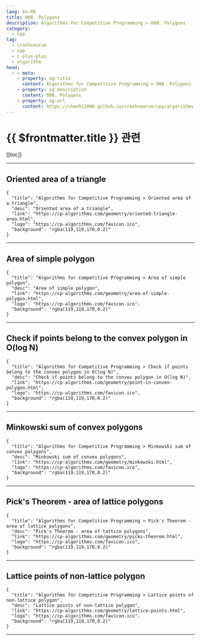 ```yaml
---
lang: ko-KR
title: 08B. Polygons
description: Algorithms for Competitive Programming > 08B. Polygons
category:
  - Cpp
tag: 
  - crashcourse
  - cpp
  - c-plus-plus
  - algorithm
head:
  - - meta:
    - property: og:title
      content: Algorithms for Competitive Programming > 08B. Polygons
    - property: og:description
      content: 08B. Polygons
    - property: og:url
      content: https://chanhi2000.github.io/crashcourse/cpp/algorithms-for-competitive-programming/08-geometry/08B.html
---
```


# {{ $frontmatter.title }} 관련

[[toc]]

---

## Oriented area of a triangle

```component VPCard
{
  "title": "Algorithms for Competitive Programming > Oriented area of a triangle",
  "desc": "Oriented area of a triangle",
  "link": "https://cp-algorithms.com/geometry/oriented-triangle-area.html",
  "logo": "https://cp-algorithms.com/favicon.ico",
  "background": "rgba(119,119,170,0.2)"
}
```

---

## Area of simple polygon

```component VPCard
{
  "title": "Algorithms for Competitive Programming > Area of simple polygon",
  "desc": "Area of simple polygon",
  "link": "https://cp-algorithms.com/geometry/area-of-simple-polygon.html",
  "logo": "https://cp-algorithms.com/favicon.ico",
  "background": "rgba(119,119,170,0.2)"
}
```

---

## Check if points belong to the convex polygon in O(log N)

```component VPCard
{
  "title": "Algorithms for Competitive Programming > Check if points belong to the convex polygon in O(log N)",
  "desc": "Check if points belong to the convex polygon in O(log N)",
  "link": "https://cp-algorithms.com/geometry/point-in-convex-polygon.html",
  "logo": "https://cp-algorithms.com/favicon.ico",
  "background": "rgba(119,119,170,0.2)"
}
```

---

## Minkowski sum of convex polygons

```component VPCard
{
  "title": "Algorithms for Competitive Programming > Minkowski sum of convex polygons",
  "desc": "Minkowski sum of convex polygons",
  "link": "https://cp-algorithms.com/geometry/minkowski.html",
  "logo": "https://cp-algorithms.com/favicon.ico",
  "background": "rgba(119,119,170,0.2)"
}
```

---

## Pick's Theorem - area of lattice polygons

```component VPCard
{
  "title": "Algorithms for Competitive Programming > Pick's Theorem - area of lattice polygons",
  "desc": "Pick's Theorem - area of lattice polygons",
  "link": "https://cp-algorithms.com/geometry/picks-theorem.html",
  "logo": "https://cp-algorithms.com/favicon.ico",
  "background": "rgba(119,119,170,0.2)"
}
```

---

## Lattice points of non-lattice polygon

```component VPCard
{
  "title": "Algorithms for Competitive Programming > Lattice points of non-lattice polygon",
  "desc": "Lattice points of non-lattice polygon",
  "link": "https://cp-algorithms.com/geometry/lattice-points.html",
  "logo": "https://cp-algorithms.com/favicon.ico",
  "background": "rgba(119,119,170,0.2)"
}
```

---

